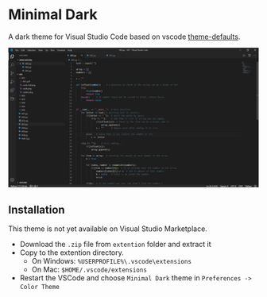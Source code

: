 # Minimal Dark
A dark theme for Visual Studio Code based on vscode [theme-defaults](https://github.com/Microsoft/vscode/tree/master/extensions/theme-defaults).

![Screenshot](Screenshot01.png)

## Installation 
This theme is not yet available on Visual Studio Marketplace.
* Download the `.zip` file from `extention` folder and extract it
* Copy to the extention directory.
    * On Windows: `%USERPROFILE%\.vscode\extensions`
    * On Mac: `$HOME/.vscode/extensions`
* Restart the VSCode and choose `Minimal Dark` theme in `Preferences -> Color Theme`

